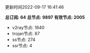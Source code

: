 更新时间2022-09-17 16:41:46

**总订阅: 64**
**总节点: 9897**
**有效节点: 2005**
- v2ray节点: 1640
- trojan节点: 87
- ss节点: 274
- ssr节点: 4
